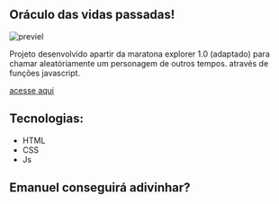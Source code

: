 ## Oráculo das vidas passadas!

![previel]()

Projeto desenvolvido apartir da maratona explorer 1.0 (adaptado) para chamar aleatóriamente um personagem de outros tempos. através de funções javascript.

[acesse aqui](https://emanuel433.github.io/oraculo/)

## Tecnologias:

- HTML
- CSS
- Js

## Emanuel conseguirá adivinhar?
